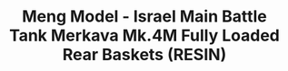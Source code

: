 ---
layout: product
title: "Meng Model - Israel Main Battle Tank Merkava Mk.4M Fully Loaded Rear Baskets (RESIN)"
price: "TBA" 
desc: "N/A"
img_path: "/assets/img/MMSPS056.jpg"
brand: "N/A"
available: false
special_offer: false
new: false
soon: false
cat: "010000"
subcat: "011000"
subsubcat: "0N/A"
sifra: "MMSPS056"
---